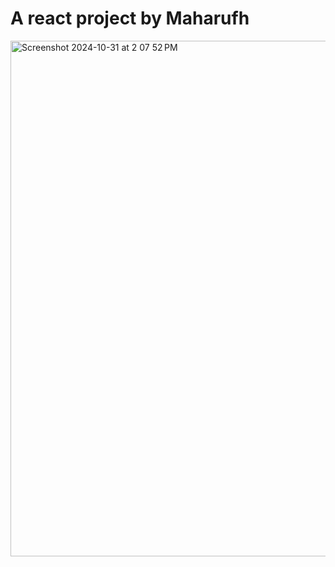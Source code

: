 # A react project by Maharufh
 
 
<img width="825" alt="Screenshot 2024-10-31 at 2 07 52 PM" src="https://github.com/user-attachments/assets/ac01ffbd-4dfd-411f-9608-04ea92c64b18">

